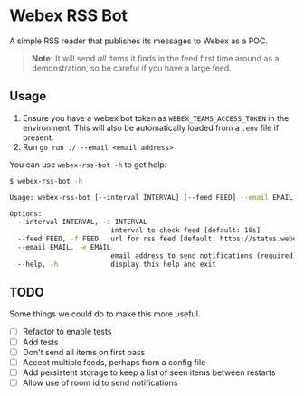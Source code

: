 # Webex RSS Bot

A simple RSS reader that publishes its messages to Webex as a POC.

> **Note:** It will send *all* items it finds in the feed first time around as a demonstration, so be careful if you
> have a large feed.

## Usage

1. Ensure you have a webex bot token as `WEBEX_TEAMS_ACCESS_TOKEN` in the environment. This will also be automatically
loaded from a `.env` file if present.
1. Run `go run ./ --email <email address>`

You can use `webex-rss-bot -h` to get help:

```bash
$ webex-rss-bot -h

Usage: webex-rss-bot [--interval INTERVAL] [--feed FEED] --email EMAIL

Options:
  --interval INTERVAL, -i INTERVAL
                         interval to check feed [default: 10s]
  --feed FEED, -f FEED   url for rss feed [default: https://status.webex.com/history.rss]
  --email EMAIL, -e EMAIL
                         email address to send notifications (required)
  --help, -h             display this help and exit
```

## TODO

Some things we could do to make this more useful.

* [ ] Refactor to enable tests
* [ ] Add tests
* [ ] Don't send all items on first pass
* [ ] Accept multiple feeds, perhaps from a config file
* [ ] Add persistent storage to keep a list of seen items between restarts
* [ ] Allow use of room id to send notifications
